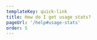 ```yaml
---
templateKey: quick-link
title: How do I get usage stats?
pageUrl: '/help#usage-stats'
order: 5
---
```

